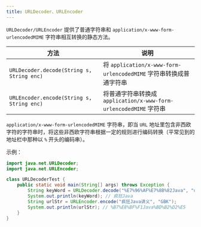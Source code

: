 ```yaml
---
title: URLDecoder、URLEncoder
---
```


`URLDecoder/URLEncoder` 提供了普通字符串和 `application/x-www-form-urlencodedMIME` 字符串相互转换的静态方法。

| 方法                                      | 说明                                                         |
| ----------------------------------------- | ------------------------------------------------------------ |
| `URLDecoder.decode(String s, String enc)` | 将 `application/x-www-form-urlencodedMIME` 字符串转换成普通字符串 |
| `URLEncoder.encode(String s, String enc)` | 将普通字符串转换成 `application/x-www-form-urlencodedMIME` 字符串 |

`application/x-www-form-urlencodedMIME` 字符串，即当 `URL` 地址里包含非西欧字符的字符串时，将这些非西欧字符串根据一定的规则进行编码转换（平常见到的地址栏中那种以 `%` 开头的编码串）。

示例：

```java
import java.net.URLDecoder;
import java.net.URLEncoder;

class URLDecoderTest {
    public static void main(String[] args) throws Exception {
        String keyWord = URLDecoder.decode("%E7%96%AF%E7%8B%82Java", "utf-8");
        System.out.println(keyWord); // 疯狂Java
        String urlStr = URLEncoder.encode("疯狂Java讲义", "GBK");
        System.out.println(urlStr); // %B7%E8%BF%F1Java%BD%B2%D2%E5
    }
}
```

